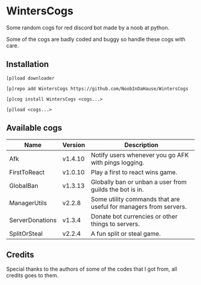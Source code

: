 # WintersCogs

Some random cogs for red discord bot made by a noob at python.

Some of the cogs are badly coded and buggy so handle these cogs with care.

## Installation

```
[p]load downloader

[p]repo add WintersCogs https://github.com/NoobInDaHause/WintersCogs

[p]cog install WintersCogs <cogs...>

[p]load <cogs...>
```

## Available cogs

| Name            |  Version  | Description                                                      |
| --------------- | --------- | ---------------------------------------------------------------- |
| Afk             |  v1.4.10  | Notify users whenever you go AFK with pings logging.             |
| FirstToReact    |  v1.0.10  | Play a first to react wins game.                                 |
| GlobalBan       |  v1.3.13  | Globally ban or unban a user from guilds the bot is in.          |
| ManagerUtils    |  v2.2.8   | Some utility commands that are useful for managers from servers. |
| ServerDonations |  v1.3.4   | Donate bot currencies or other things to servers.                |
| SplitOrSteal    |  v2.2.4   | A fun split or steal game.                                       |

## Credits

Special thanks to the authors of some of the codes that I got from, all credits goes to them.
